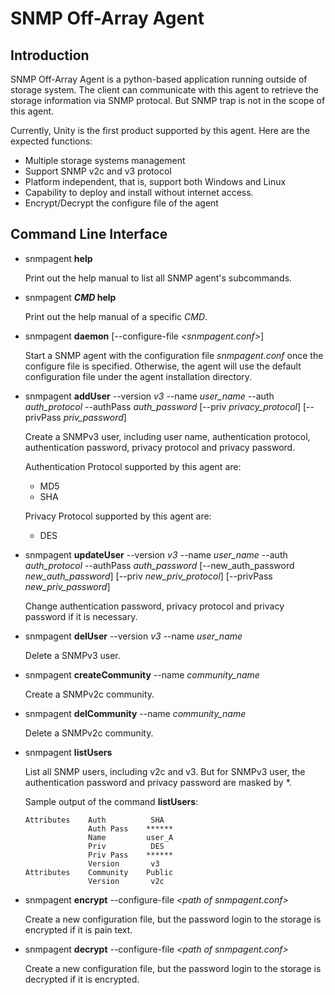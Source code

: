 # SNMP Off-Array Agent

## Introduction
SNMP Off-Array Agent is a python-based application running outside of storage system.
The client can communicate with this agent to retrieve the storage information via SNMP protocal.
But SNMP trap is not in the scope of this agent.

Currently, Unity is the first product supported by this agent. Here are the expected functions:
* Multiple storage systems management
* Support SNMP v2c and v3 protocol  
* Platform independent, that is, support both Windows and Linux
* Capability to deploy and install without internet access.
* Encrypt/Decrypt the configure file of the agent

## Command Line Interface
* snmpagent __help__

  Print out the help manual to list all SNMP agent's subcommands.
  
* snmpagent __*CMD* help__

  Print out the help manual of a specific *CMD*.

* snmpagent __daemon__ [--configure-file *\<snmpagent.conf\>*]

  Start a SNMP agent with the configuration file *snmpagent.conf* once the configure file is specified. 
Otherwise, the agent will use the default configuration file under the agent installation directory.

* snmpagent __addUser__ --version *v3* --name *user_name* --auth *auth_protocol* --authPass *auth_password* [--priv *privacy_protocol*] [--privPass *priv_password*]

  Create a SNMPv3 user, including user name, authentication protocol, authentication password, privacy protocol and privacy password.
   
   Authentication Protocol supported by this agent are:
   * MD5
   * SHA
   
   Privacy Protocol supported by this agent are:
   * DES

* snmpagent __updateUser__ --version *v3* --name *user_name* --auth *auth_protocol* --authPass *auth_password* [--new_auth_password *new_auth_password*] [--priv *new_priv_protocol*] [--privPass *new_priv_password*]

  Change authentication password, privacy protocol and privacy password if it is necessary.

* snmpagent __delUser__  --version *v3* --name *user_name*

  Delete a SNMPv3 user.

* snmpagent __createCommunity__ --name *community_name*

  Create a SNMPv2c community.
  
* snmpagent __delCommunity__  --name *community_name*

  Delete a SNMPv2c community.

* snmpagent __listUsers__

  List all SNMP users, including v2c and v3. But for SNMPv3 user, the authentication password and privacy password are masked by *.

  Sample output of the command __listUsers__:
  ```
  Attributes    Auth          SHA
                Auth Pass    ******
                Name         user_A
                Priv          DES
                Priv Pass    ******
                Version       v3
  Attributes    Community    Public
                Version       v2c
  ```
    
* snmpagent __encrypt__  --configure-file *\<path of snmpagent.conf\>*

  Create a new configuration file, but the password login to the storage is encrypted if it is pain text.
  
* snmpagent __decrypt__  --configure-file *\<path of snmpagent.conf\>*

  Create a new configuration file, but the password login to the storage is decrypted if it is encrypted.